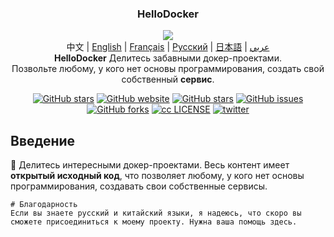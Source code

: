 <h3 align="center">
    HelloDocker
</h3>

<p align="center">
  <img src="https://lypro.gggggu.com/i/2022/09/21/632ab1ac16a4d.png"/>
  <br>中文 | <a href="README_en.md">English</a> | <a href="README_fr.md">Français</a> | <a href="README_ru.md">Русский</a> | <a href="README_jp.md">日本語</a> | <a href="README_ar.md">عربي</a>
  <br><strong>HelloDocker</strong> Делитесь забавными докер-проектами. <br> Позвольте любому, у кого нет основы программирования, создать свой собственный <b>сервис</b>.
</p>

<p align="center">
  <a href="https://github.com/vgoer/HelloDocker"><img src="https://img.shields.io/badge/author-goer-orange" alt="GitHub stars"></a>
  <a href="https://github.com/vgoer/HelloDocker"><img src="https://img.shields.io/badge/website-halo-yellowgreen" alt="GitHub website"></a>
  <a href="https://github.com/vgoer/HelloDocker"><img src="https://img.shields.io/github/stars/vgoer/HelloDocker?style=plastic&logo=appveyor" alt="GitHub stars"></a>
  <a href="https://github.com/vgoer/HelloDocker/issues"><img src="https://img.shields.io/github/issues/vgoer/HelloDocker" alt="GitHub issues"></a>
  <a href="https://img.shields.io/github/forks"><img src="https://img.shields.io/github/forks/vgoer/HelloDocker" alt="GitHub forks"></a>
    <a href="https://github.com/vgoer/HelloDocker/blob/master/LICENSE"><img src="https://img.shields.io/github/license/vgoer/HelloDocker" alt="cc LICENSE"></a>
        <a href="https://twitter.com/GoerJack?style=social&logo=appveyor"><img src="https://img.shields.io/twitter/url?url=https%3A%2F%2Fgithub.com%2Fvgoer%2FHelloDocker%2F
" alt="twitter"></a>
</p>


## Введение

:jack_o_lantern: Делитесь интересными докер-проектами. Весь контент имеет **открытый исходный код**, что позволяет любому, у кого нет основы программирования, создавать свои собственные сервисы.

```shell
# Благодарность
Если вы знаете русский и китайский языки, я надеюсь, что скоро вы сможете присоединиться к моему проекту. Нужна ваша помощь здесь.

```
